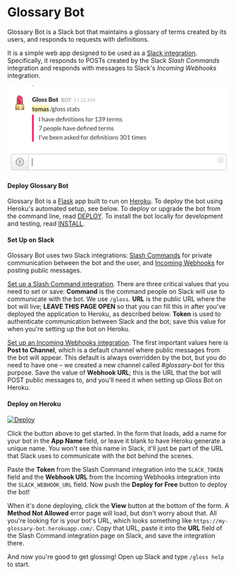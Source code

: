 # Glossary Bot

Glossary Bot is a Slack bot that maintains a glossary of terms created by its users, and responds to requests with definitions.

It is a simple web app designed to be used as a [Slack integration](https://slack.com/integrations). Specifically, it responds to POSTs created by the Slack *Slash Commands* integration and responds with messages to Slack's *Incoming Webhooks* integration.

![DemoGif](static/gloss-bot-demo.gif)

#### Deploy Glossary Bot

Glossary Bot is a [Flask](http://flask.pocoo.org/) app built to run on [Heroku](https://heroku.com/). To deploy the bot using Heroku's automated setup, see below. To deploy or upgrade the bot from the command line, read [DEPLOY](DEPLOY.md). To install the bot locally for development and testing, read [INSTALL](INSTALL.md).

#### Set Up on Slack

Glossary Bot uses two Slack integrations: [Slash Commands](https://api.slack.com/slash-commands) for private communication between the bot and the user, and [Incoming Webhooks](https://api.slack.com/incoming-webhooks) for posting public messages.

[Set up a Slash Command integration](https://my.slack.com/services/new/slash-commands). There are three critical values that you need to set or save: **Command** is the command people on Slack will use to communicate with the bot. We use `/gloss`. **URL** is the public URL where the bot will live; **LEAVE THIS PAGE OPEN** so that you can fill this in after you've deployed the application to Heroku, as described below. **Token** is used to authenticate communication between Slack and the bot; save this value for when you're setting up the bot on Heroku.

[Set up an Incoming Webhooks integration](https://my.slack.com/services/new/incoming-webhook). The first important values here is **Post to Channel**, which is a default channel where public messages from the bot will appear. This default is always overridden by the bot, but you do need to have one – we created a new channel called *#glossary-bot* for this purpose. Save the value of **Webhook URL**; this is the URL that the bot will POST public messages to, and you'll need it when setting up Gloss Bot on Heroku.

#### Deploy on Heroku

[![Deploy](https://www.herokucdn.com/deploy/button.png)](https://heroku.com/deploy)

Click the button above to get started. In the form that loads, add a name for your bot in the **App Name** field, or leave it blank to have Heroku generate a unique name. You won't see this name in Slack, it'll just be part of the URL that Slack uses to communicate with the bot behind the scenes.

Paste the **Token** from the Slash Command integration into the `SLACK_TOKEN` field and the **Webhook URL** from the Incoming Webhooks integration into the `SLACK_WEBHOOK_URL` field. Now push the **Deploy for Free** button to deploy the bot!

When it's done deploying, click the **View** button at the bottom of the form. A **Method Not Allowed** error page will load, but don't worry about that. All you're looking for is your bot's URL, which looks something like `https://my-glossary-bot.herokuapp.com/`. Copy that URL, paste it into the **URL** field of the Slash Command integration page on Slack, and save the integration there.

And now you're good to get glossing! Open up Slack and type `/gloss help` to start.
